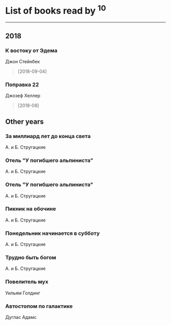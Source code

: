 # List of books read by [](https://plus.google.com/118041836581529110049)<sup>10</sup>
---

## 2018

### К востоку от Эдема
Джон Стейнбек
> [2018-09-04] 


### Поправка 22
Джозеф Хеллер
> [2018-08] 



## Other years

### За миллиард лет до конца света
А. и Б. Стругацкие


### Отель "У погибшего альпиниста"
А. и Б. Стругацкие


### Отель "У погибшего альпиниста"
А. и Б. Стругацкие


### Пикник на обочине
А. и Б. Стругацкие


### Понедельник начинается в субботу
А. и Б. Стругацкие


### Трудно быть богом
А. и Б. Стругацкие


### Повелитель мух
Уильям Голдинг


### Автостопом по галактике
Дуглас Адамс



